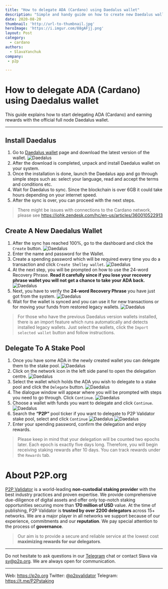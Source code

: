 ```yaml
---
title: "How to delegate ADA (Cardano) using Daedalus wallet"
description: "Simple and handy guide on how to create new Daedalus wallet to delegate your ADA"
date: 2020-08-20
thumbnail: 'http://url-to-thumbnail.jpg'
heroImage: 'https://i.imgur.com/88gAFjj.png'
layout: Post
category:
  - cardano
authors:
  - SlavaYanchuk
company:
 - p2p

---
```


# How to delegate ADA (Cardano) using Daedalus wallet
This guide explains how to start delegating ADA (Cardano) and earning rewards with the official full node Daedalus wallet.
___ 
## Install Daedalus
1. Go to [Daedalus wallet](https://daedaluswallet.io/#download) page and download the latest version of the wallet.
![Daedalus](https://i.imgur.com/0pskILH.png)
2. After the download is completed, unpack and install Daedalus wallet on your system.
3. Once the installation is done, launch the Daedalus app and go through simple steps such as: select your language, read and accept the terms and conditions etc.
4. Wait for Daedalus to sync. Since the blockchain is over 6GB it could take hours depending on your internet speed. 
5. After the sync is over, you can proceed with the next steps.

> There might be issues with connections to the Cardano network, please see https://iohk.zendesk.com/hc/en-us/articles/360010522913

## Create A New Daedalus Wallet
1. After the sync has reached 100%, go to the dashboard and click the `Create` button.
![Daedalus](https://i.imgur.com/V60cN6D.png)
2. Enter the name and password for the Wallet.
3. Create a spending password which will be required every time you do a transaction and click `Create Shelley wallet`.
![Daedalus](https://i.imgur.com/qFvdIEC.png)
4. At the next step, you will be prompted on how to use the 24-word Recovery Phrase. **Read it carefully since if you lose your recovery phrase wallet you will not get a chance to take your ADA back.**
![Daedalus](https://i.imgur.com/tzn2Olb.png)
5. Next, you have to verify the **24-word Recovery Phrase** you have just got from the system.
![Daedalus](https://i.imgur.com/FkgouhK.png)
6. Wait for the wallet is synced and you can use it for new transactions or for moving your funds from restored legacy wallets.
![Daedalus](https://i.imgur.com/n1dJUmq.png)

 > For those who have the previous Daedalus version wallets installed, there is an import feature which runs automatically and detects installed legacy wallets. Just select the wallets, click the `Import selected wallet` button and follow instructions.
## Delegate To A Stake Pool
1. Once you have some ADA in the newly created wallet you can delegate them to the stake pool.
![Daedalus](https://i.imgur.com/oIKv1QH.png)
2. Click on the network icon in the left side panel to open the delegation centre.
![Daedalus](https://i.imgur.com/Zr4IfEC.png)
3. Select the wallet which holds the ADA you wish to delegate to a stake pool and click the `Delegate` button. 
![Daedalus](https://i.imgur.com/fXgO31L.png)
4. The dialogue window will appear where you will be prompted with steps you need to go through. Click `Continue`. 
![Daedalus](https://i.imgur.com/862AGLM.png)
5. Choose a wallet with funds you want to delegate and click `Continue`. 
![Daedalus](https://i.imgur.com/8UANTWd.png)
6. Search the **“P2P”** pool ticker if you want to delegate to P2P Validator stake pool, select and click `Continue` 
![Daedalus](https://i.imgur.com/m3WBE55.png)
![Daedalus](https://i.imgur.com/gkmxPLk.png)
7. Enter your spending password, confirm the delegation and enjoy rewards.

 > Please keep in mind that your delegation will be counted two epochs later. Each epoch is exactly five days long. Therefore, you will begin receiving staking rewards after 10 days. You can track rewards under the `Rewards` tab.
 
# About P2P.org
[P2P Validator](https://p2p.org/) is a world-leading **non-custodial staking provider** with the best industry practices and proven expertise. We provide comprehensive due-diligence of digital assets and offer only top-notch staking opportunities securing more than **170 million of USD** value. At the time of publishing, P2P Validator is **trusted by over 2200 delegators** across 15+ networks. We are a major player in all networks we support because of our experience, commitments and our **reputation**. We pay special attention to the process of **governance**.
 > Our aim is to provide a secure and reliable service at the lowest cost **maximizing rewards for our delegators**.
___
Do not hesitate to ask questions in our [Telegram](https://t.me/P2Pstaking) chat or contact Slava via sy@p2p.org. We are always open for communication.
___
Web: https://p2p.org
Twitter: [@p2pvalidator](https://twitter.com/p2pvalidator)
Telegram: https://t.me/P2Pstaking

